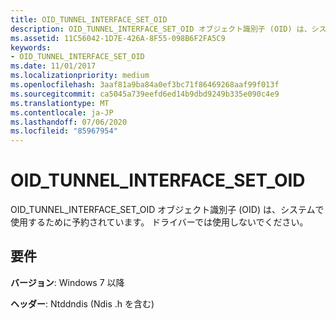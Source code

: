 ```yaml
---
title: OID_TUNNEL_INTERFACE_SET_OID
description: OID_TUNNEL_INTERFACE_SET_OID オブジェクト識別子 (OID) は、システムで使用するために予約されています。 ドライバーでは使用しないでください。
ms.assetid: 11C56042-1D7E-426A-8F55-098B6F2FA5C9
keywords:
- OID_TUNNEL_INTERFACE_SET_OID
ms.date: 11/01/2017
ms.localizationpriority: medium
ms.openlocfilehash: 3aaf81a9ba84a0ef3bc71f86469268aaf99f013f
ms.sourcegitcommit: ca5045a739eefd6ed14b9dbd9249b335e090c4e9
ms.translationtype: MT
ms.contentlocale: ja-JP
ms.lasthandoff: 07/06/2020
ms.locfileid: "85967954"
---
```

# <a name="oid_tunnel_interface_set_oid"></a>OID_TUNNEL_INTERFACE_SET_OID

OID_TUNNEL_INTERFACE_SET_OID オブジェクト識別子 (OID) は、システムで使用するために予約されています。 ドライバーでは使用しないでください。

## <a name="requirements"></a>要件

**バージョン**: Windows 7 以降

**ヘッダー**: Ntddndis (Ndis .h を含む)


